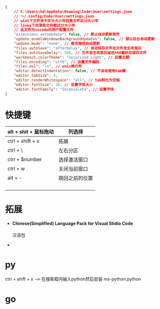 ```json
{
    // C:\Users\hd\AppData\Roaming\Code\User\settings.json
    // ～/.config/Code/User/settings.json
    // wint下文件夹不区分大小写但是文件区分大小写
    // linux下目录和文件都区分大小写
    // 此文件为vscode的用户配置文件
    "extensions.autoUpdate": false, // 禁止自动更新软件
    "update.enableWindowsBackgroundUpdates": false, // 禁止后台自动更新
    "update.mode": "none", // 是否接受自动更新
    "files.autoSave": "afterDelay", // 自动保存文件在文件发生改变后
    "files.autoSaveDelay": 500, // 文件发生改变后延迟500毫秒后保存文件
    "workbench.colorTheme": "Solarized Light", // 设置主题
    "files.encoding": "utf8", // 设置文件编码
    "files.eol": "\n", // unix换行符
    "editor.detectIndentation": false, // 不自动使用tab键
    "editor.tabSize": 4, 
    "editor.renderWhitespace": "all", // tab转化为空格
    "editor.fontSize": 20, // 设置字体大小
    "editor.fontFamily": "Inconsolata", // 设置字体
}
```



# 快捷键



| alt + shit + 鼠标拖动 | 列选择         |
| --------------------- | -------------- |
| ctrl + shift + x      | 拓展           |
| ctrl + \              | 左右分区       |
| ctrl + $number        | 选择激活窗口   |
| ctrl + w              | 关闭当前窗口   |
| alt + -               | 跳回之前的位置 |
|                       |                |
|                       |                |
|                       |                |
|                       |                |











# 拓展

- #### Chinese(Simplified) Language Pack for Visual Stidio Code

  汉语包

- 











# py

ctrl + shift + x --> 在搜索框内输入python然后安装 ms-python.python











# go

